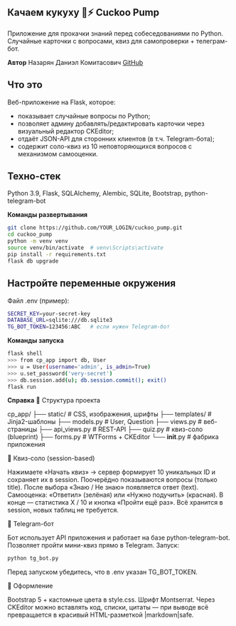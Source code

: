 ## Качаем кукуху 🧠⚡ Cuckoo Pump ##
Приложение для прокачки знаний перед собеседованиями по Python. Cлучайные карточки с вопросами, квиз для самопроверки + телеграм-бот.

**Автор**
Назарян Даниэл Комитасович
[GitHub](https://github.com/Ndk985)

## Что это ##
Веб-приложение на Flask, которое:
- показывает случайные вопросы по Python;
- позволяет админу добавлять/редактировать карточки через визуальный редактор CKEditor;
- отдаёт JSON-API для сторонних клиентов (в т.ч. Telegram-бота);
- содержит соло-квиз из 10 неповторяющихся вопросов с механизмом самооценки.

## Техно-стек ##
Python 3.9, Flask, SQLAlchemy, Alembic, SQLite, Bootstrap, python-telegram-bot

**Команды развертывания**
```bash
git clone https://github.com/YOUR_LOGIN/cuckoo_pump.git
cd cuckoo_pump
python -m venv venv
source venv/bin/activate  # venv\Scripts\activate
pip install -r requirements.txt
flask db upgrade
```

## Настройте переменные окружения ##
Файл .env (пример):
```bash
SECRET_KEY=your-secret-key
DATABASE_URL=sqlite:///db.sqlite3
TG_BOT_TOKEN=123456:ABC   # если нужен Telegram-бот
```

**Команды запуска**
```bash
flask shell
>>> from cp_app import db, User
>>> u = User(username='admin', is_admin=True)
>>> u.set_password('very-secret')
>>> db.session.add(u); db.session.commit(); exit()
flask run
```

**Справка**
📂 Структура проекта

cp_app/
├── static/          # CSS, изображения, шрифты
├── templates/       # Jinja2-шаблоны
├── models.py        # User, Question
├── views.py         # веб-страницы
├── api_views.py     # REST-API
├── quiz.py          # квиз-соло (blueprint)
├── forms.py         # WTForms + CKEditor
└── __init__.py      # фабрика приложения

🧠 Квиз-соло (session-based)

Нажимаете «Начать квиз» → сервер формирует 10 уникальных ID и сохраняет их в session.
Поочерёдно показываются вопросы (только title).
После выбора «Знаю / Не знаю» появляется ответ (text).
Самооценка: «Ответил» (зелёная) или «Нужно подучить» (красная).
В конце — статистика X / 10 и кнопка «Пройти ещё раз».
Всё хранится в session, новых таблиц не требуется.

🤖 Telegram-бот

Бот использует API приложения и работает на базе python-telegram-bot. Позволяет пройти мини-квиз прямо в Telegram.
Запуск:
```bash
python tg_bot.py
```
Перед запуском убедитесь, что в .env указан
TG_BOT_TOKEN.

🎨 Оформление

Bootstrap 5 + кастомные цвета в style.css.
Шрифт Montserrat.
Через CKEditor можно вставлять код, списки, цитаты — при выводе всё превращается в красивый HTML-разметкой |markdown|safe.
